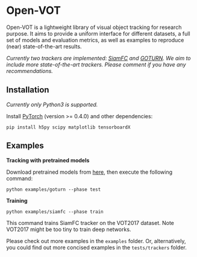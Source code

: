 # Open-VOT

Open-VOT is a lightweight library of visual object tracking for research purpose. It aims to provide a uniform interface for different datasets, a full set of models and evaluation metrics, as well as examples to reproduce (near) state-of-the-art results.

*Currently two trackers are implemented: [SiamFC](http://www.robots.ox.ac.uk/~luca/siamese-fc.html) and [GOTURN](http://davheld.github.io/GOTURN/GOTURN.html). We aim to include more state-of-the-art trackers. Please comment if you have any recommendations.*

## Installation

*Currently only Python3 is supported.*

Install [PyTorch](http://pytorch.org/) (version >= 0.4.0) and other dependencies:

```shell
pip install h5py scipy matplotlib tensorboardX
```

## Examples

**Tracking with pretrained models**

Download pretrained models from [here](https://pan.baidu.com/s/1OutjOlWxmiiA4qna7UFHGg), then execute the following command:

```shell
python examples/goturn --phase test
```

**Training**

```shell
python examples/siamfc --phase train
```

This command trains SiamFC tracker on the VOT2017 dataset. Note VOT2017 might be too tiny to train deep networks.

Please check out more examples in the `examples` folder. Or, alternatively, you could find out more concised examples in the `tests/trackers` folder.
